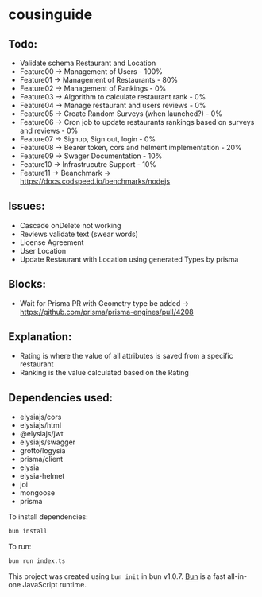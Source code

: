 # cousinguide

## Todo: 
- Validate schema Restaurant and Location
- Feature00 -> Management of Users - 100%
- Feature01 -> Management of Restaurants - 80%
- Feature02 -> Management of Rankings - 0%
- Feature03 -> Algorithm to calculate restaurant rank - 0%
- Feature04 -> Manage restaurant and users reviews - 0%
- Feature05 -> Create Random Surveys (when launched?) - 0%
- Feature06 -> Cron job to update restaurants rankings based on surveys and reviews - 0%
- Feature07 -> Signup, Sign out, login - 0%
- Feature08 -> Bearer token, cors and helment implementation - 20%
- Feature09 -> Swager Documentation - 10%
- Feature10 -> Infrastrucutre Support - 10%
- Feature11 -> Beanchmark -> https://docs.codspeed.io/benchmarks/nodejs


## Issues:
- Cascade onDelete not working
- Reviews validate text (swear words)
- License Agreement
- User Location
- Update Restaurant with Location using generated Types by prisma

## Blocks:
- Wait for Prisma PR with Geometry type be added -> https://github.com/prisma/prisma-engines/pull/4208


## Explanation:
- Rating is where the value of all attributes is saved from a specific restaurant
- Ranking is the value calculated based on the Rating

## Dependencies used:

- elysiajs/cors
- elysiajs/html
- @elysiajs/jwt
- elysiajs/swagger
- grotto/logysia
- prisma/client
- elysia
- elysia-helmet
- joi
- mongoose
- prisma

To install dependencies:

```bash
bun install
```

To run:

```bash
bun run index.ts
```

This project was created using `bun init` in bun v1.0.7. [Bun](https://bun.sh) is a fast all-in-one JavaScript runtime.
